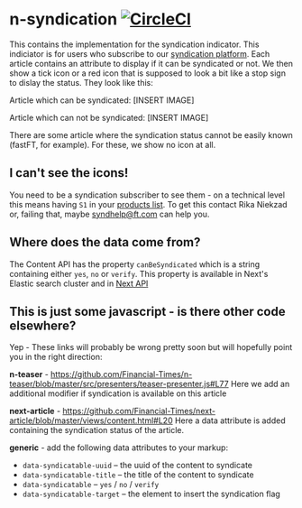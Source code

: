 # n-syndication [![CircleCI](https://circleci.com/gh/Financial-Times/n-syndication.svg?style=svg)](https://circleci.com/gh/Financial-Times/n-syndication)

This contains the implementation for the syndication indicator.  This indiciator is for users who subscribe to our [syndication platform](http://ftsyndication.com/).  Each article contains an attribute to display if it can be syndicated or not.  We then show a tick icon or a red icon that is supposed to look a bit like a stop sign to dislay the status.  They look like this:

Article which can be syndicated:
[INSERT IMAGE]

Article which can not be syndicated:
[INSERT IMAGE]

There are some article where the syndication status cannot be easily known (fastFT, for example).  For these, we show no icon at all.

## I can't see the icons!

You need to be a syndication subscriber to see them - on a technical level this means having `S1` in your [products list](https://session-next.ft.com/products).  To get this contact Rika Niekzad or, failing that, maybe syndhelp@ft.com can help you.

## Where does the data come from?
The Content API has the property `canBeSyndicated` which is a string containing either `yes`, `no` or `verify`.  This property is available in Next's Elastic search cluster and in [Next API](https://github.com/Financial-Times/next-api)

## This is just some javascript - is there other code elsewhere?
Yep - These links will probably be wrong pretty soon but will hopefully point you in the right direction:

**n-teaser** - https://github.com/Financial-Times/n-teaser/blob/master/src/presenters/teaser-presenter.js#L77
Here we add an additional modifier if syndication is available on this article

**next-article** - https://github.com/Financial-Times/next-article/blob/master/views/content.html#L20
Here a data attribute is added containing the syndication status of the article.

**generic** - add the following data attributes to your markup:

* `data-syndicatable-uuid` – the uuid of the content to syndicate
* `data-syndicatable-title` – the title of the content to syndicate
* `data-syndicatable` – `yes` / `no` / `verify`
* `data-syndicatable-target` – the element to insert the syndication flag
